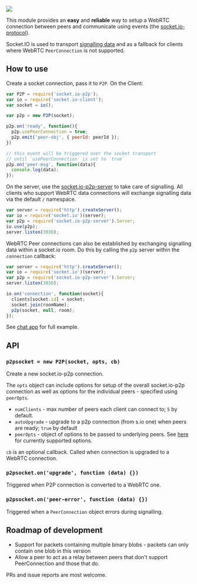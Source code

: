 ![](https://cldup.com/95U80xyuHq.svg)

This module provides an **easy** and **reliable** way to setup a WebRTC connection between peers and communicate using events (the [socket.io-protocol](https://github.com/Automattic/socket.io-protocol)).

Socket.IO is used to transport [signalling data](http://www.html5rocks.com/en/tutorials/webrtc/infrastructure/#what-is-signaling) and as a fallback for clients where WebRTC `PeerConnection` is not supported.

## How to use

Create a socket connection, pass it to `P2P`. On the Client:

```js
var P2P = require('socket.io-p2p');
var io = require('socket.io-client');
var socket = io();

var p2p = new P2P(socket);

p2p.on('ready', function(){
  p2p.usePeerConnection = true;
  p2p.emit('peer-obj', { peerId: peerId });
})

// this event will be triggered over the socket transport 
// until `usePeerConnection` is set to `true`
p2p.on('peer-msg', function(data){
  console.log(data);
});
```

On the server, use the [socket.io-p2p-server](https://github.com/tomcartwrightuk/socket.io-p2p-server) to take care of signalling. All clients who support WebRTC data connections will exchange signalling data via the default `/` namespace.

```js
var server = require('http').createServer();
var io = require('socket.io')(server);
var p2p = require('socket.io-p2p-server').Server;
io.use(p2p);
server.listen(3030);
```

WebRTC Peer connections can also be established by exchanging signalling data within a socket.io room. Do this by calling the `p2p` server within the `connection` callback:

```js
var server = require('http').createServer();
var io = require('socket.io')(server);
var p2p = require('socket.io-p2p-server').Server;
server.listen(3030);

io.on('connection', function(socket){
  clients[socket.id] = socket;
  socket.join(roomName);
  p2p(socket, null, room);
});
```

See [chat app](https://github.com/socketio/socket.io-p2p/tree/master/examples/chat) for full example.

## API

### `p2psocket = new P2P(socket, opts, cb)`

Create a new socket.io-p2p connection.

The `opts` object can include options for setup of the overall socket.io-p2p connection as well as options for the individual peers - specified using `peerOpts`.

- `numClients` - max number of peers each client can connect to; `5` by default.
- `autoUpgrade` - upgrade to a p2p connection (from s.io one) when peers are ready; `true` by default
- `peerOpts` - object of options to be passed to underlying peers. See [here](https://github.com/feross/simple-peer/blob/master/README.md#api) for currently supported options.

`cb` is an optional callback. Called when connection is upgraded to a WebRTC connection.

### `p2psocket.on('upgrade', function (data) {})`

Triggered when P2P connection is converted to a WebRTC one.

### `p2psocket.on('peer-error', function (data) {})`

Triggered when a `PeerConnection` object errors during signalling.

## Roadmap of development

- Support for packets containing multiple binary blobs - packets can only contain one blob in this version
- Allow a peer to act as a relay between peers that don't support PeerConnection and those that do.

PRs and issue reports are most welcome.
